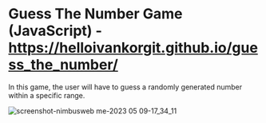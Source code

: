  # Guess The Number Game (JavaScript) - https://helloivankorgit.github.io/guess_the_number/
 
 In this game, the user will have to guess a randomly generated number within a specific range. 
 
 
![screenshot-nimbusweb me-2023 05 09-17_34_11](https://github.com/helloivankorGit/guess_the_number/assets/72932438/5e4ae099-5ddc-4427-9276-e5bfdbeabd92)
